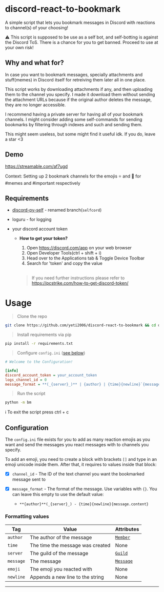 # discord-react-to-bookmark
A simple script that lets you bookmark messages in Discord with reactions to channel(s) of your choosing!

:warning: This script is supposed to be use as a self bot, and self-botting is against the Discord ToS. There is a chance for you to get banned. Proceed to use at your own risk!

## Why and what for?
In case you want to bookmark messages, specially attachments and stuff(memes) in Discord itself for retreiving them later all in one place. 

This script works by downloading attachments if any, and then uploading them to the channel you specify. I made it download them without sending the attachment URLs because if the original author deletes the message, they are no longer accessible.

I recommend having a private server for having all of your bookmark channels. I might consider adding some self-commands for sending bookmarks by filtering through indexes and such and sending them.

This might seem useless, but some might find it useful idk. If you do, leave a star <3

## Demo

https://streamable.com/af7ugd

Context: Setting up 2 bookmark channels for the emojis :star: and :bookmark: for #memes and #important respectively

## Requirements
* [discord-py-self](https://github.com/dolfies/discord.py-self@renamed#egg=selfcord.py[voice]) - renamed branch(`selfcord`)
* loguru - for logging
* your discord account token

   - **How to get your token?**
      
      1. Open https://discord.com/app on your web browser
      2. Open Developer Tools(ctrl + shift + i)
      3. Head over to the Applications tab & Toggle Device Toolbar 
      4. Search for 'token' and copy the value

      <br>

      > If you need further instructions please refer to https://pcstrike.com/how-to-get-discord-token/

# Usage

> Clone the repo
```sh
git clone https://github.com/yeti2006/discord-react-to-bookmark && cd discord-react-to-bookmark
```
> Install requirements via pip
```sh
pip install -r requirements.txt
```
> Configure `config.ini` ([see below](#Configuration))

```ini
# Welcome to the Configuration!

[info]
discord_account_token = your_account_token
logs_channel_id = 0
message_format = **(_{server}_)** | {author} | {time}{newline}`{message.content}`
```
> Run the script
```sh
python -m bm
```

ℹ️ To exit the script press ctrl + c
## Configuration

The `config.ini` file exists for you to add as many reaction emojis as you want and send the messages you react messages with to channels you specify.

To add an emoji, you need to create a block with brackets `[]` and type in an emoji unicode inside them. After that, it requires to values inside that block:

- [x] `channel_id` - The ID of the text channel you want the bookmarked message sent to
- [x] `message_format` - The format of the message. Use variables with `{}`. You can leave this empty to use the default value:

    - ```fix
      **{author}**(_{server}_) - {time}{newline}{message.content}
      ```

### Formatting values


| Tag | Value | Attributes |
|--|--|--|
| `author` | The author of the message | [`Member`](https://discordpy-self.readthedocs.io/en/latest/api.html?highlight=member#discord.Member)
| `time` | The time the message was created | None
| `server` | The guild of the message | [`Guild`](https://discordpy-self.readthedocs.io/en/latest/api.html?highlight=member#discord.Guild)
| `message` | The message | [`Message`](https://discordpy-self.readthedocs.io/en/latest/api.html?highlight=member#discord.Message)|
| `emoji` | The emoji you reacted with | None
| `newline` | Appends a new line to the string | None


___


